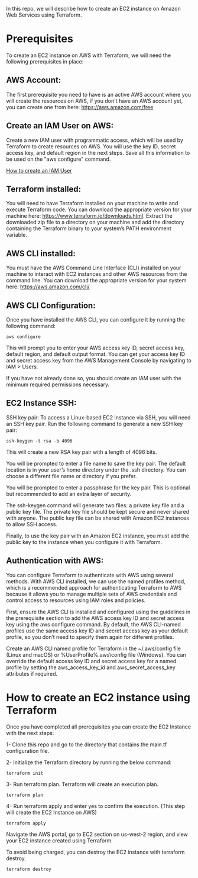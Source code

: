 In this repo, we will describe how to create an EC2 instance on Amazon Web Services using Terraform.

# Prerequisites
To create an EC2 instance on AWS with Terraform, we will need the following prerequisites in place:

## AWS Account: 
The first prerequisite you need to have is an active AWS account where you will create the resources on AWS, if you don't have an AWS account yet, you can create one from here: https://aws.amazon.com/free

## Create an IAM User on AWS:
Create a new IAM user with programmatic access, which will be used by Terraform to create resources on AWS. You will use the key ID, secret access key, and default region in the next steps. Save all this information to be used on the "aws configure" command. 

[How to create an IAM User ](https://docs.aws.amazon.com/IAM/latest/UserGuide/id_users_create.html)

## Terraform installed: 
You will need to have Terraform installed on your machine to write and execute Terraform code. You can download the appropriate version for your machine here: https://www.terraform.io/downloads.html. Extract the downloaded zip file to a directory on your machine and add the directory containing the Terraform binary to your system’s PATH environment variable.

## AWS CLI installed:
You must have the AWS Command Line Interface (CLI) installed on your machine to interact with EC2 instances and other AWS resources from the command line. You can download the appropriate version for your system here: https://aws.amazon.com/cli/

## AWS CLI Configuration: 
Once you have installed the AWS CLI, you can configure it by running the following command:
```
aws configure
```
This will prompt you to enter your AWS access key ID, secret access key, default region, and default output format. You can get your access key ID and secret access key from the AWS Management Console by navigating to IAM > Users.

If you have not already done so, you should create an IAM user with the minimum required permissions necessary.

## EC2 Instance SSH:
SSH key pair: To access a Linux-based EC2 instance via SSH, you will need an SSH key pair.
Run the following command to generate a new SSH key pair:
```
ssh-keygen -t rsa -b 4096
```
This will create a new RSA key pair with a length of 4096 bits.

You will be prompted to enter a file name to save the key pair. The default location is in your user’s home directory under the .ssh directory. You can choose a different file name or directory if you prefer.

You will be prompted to enter a passphrase for the key pair. This is optional but recommended to add an extra layer of security.

The ssh-keygen command will generate two files: a private key file and a public key file. The private key file should be kept secure and never shared with anyone. The public key file can be shared with Amazon EC2 instances to allow SSH access.

Finally, to use the key pair with an Amazon EC2 instance, you must add the public key to the instance when you configure it with Terraform.

## Authentication with AWS:
You can configure Terraform to authenticate with AWS using several methods. With AWS CLI installed, we can use the named profiles method, which is a recommended approach for authenticating Terraform to AWS because it allows you to manage multiple sets of AWS credentials and control access to resources using IAM roles and policies.

First, ensure the AWS CLI is installed and configured using the guidelines in the prerequisite section to add the AWS access key ID and secret access key using the aws configure command. By default, the AWS CLI-named profiles use the same access key ID and secret access key as your default profile, so you don’t need to specify them again for different profiles.

Create an AWS CLI named profile for Terraform in the ~/.aws/config file (Linux and macOS) or %UserProfile%\.aws\config file (Windows). You can override the default access key ID and secret access key for a named profile by setting the aws_access_key_id and aws_secret_access_key attributes if required.

# How to create an EC2 instance using Terraform
Once you have completed all prerequisites you can create the EC2 Instance with the next steps:

1- Clone this repo and go to the directory that contains the main.tf configuration file.

2- Initialize the Terraform directory by running the below command:
```
terraform init
```
3- Run terraform plan. Terraform will create an execution plan.
```
terraform plan
```
4- Run terraform apply and enter yes to confirm the execution. (This step will create the EC2 Instance on AWS)
```
terraform apply
```
Navigate the AWS portal, go to EC2 section on us-west-2 region, and view your EC2 instance created using Terraform.

To avoid being charged, you can destroy the EC2 instance with terraform destroy.
```
terraform destroy
```

